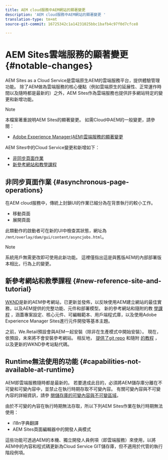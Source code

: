 ```yaml
---
title: AEM cloud服務中AEM網站的顯著變更
description: 'AEM cloud服務中AEM網站的顯著變更 '
translation-type: tm+mt
source-git-commit: 16725342c1a14231025bbc1bafb4c97f0d7cfce8

---
```



# AEM Sites雲端服務的顯著變更 {#notable-changes}

AEM Sites as a Cloud Service是雲端原生AEM的雲端服務平台，提供體驗管理功能。 除了AEM做為雲端服務的核心優點（例如雲端原生的延展性、正常運作時間以及隨時都是最新的）之外，AEM Sites作為雲端服務也提供許多網站特定的變更和新增功能。

>[!NOTE]
>本檔案著重說明AEM Sites的顯著變更。 如需Cloud中AEM的一般變更，請參閱：
>
>* [Adobe Experience Manager(AEM)雲端服務的顯著變更](/help/release-notes/aem-cloud-changes.md)


AEM Sites中的Cloud Service變更和新增如下：

* [非同步頁面作業](#asynchronous-page-operations)
* [新參考網站和教學課程](#new-reference-site-and-tutorial)

## 非同步頁面作業 {#asynchronous-page-operations}

在AEM cloud服務中，傳統上封鎖UI的作業已細分為在背景執行的較小工作。

* 移動頁面
* 展開頁面

此類動作的啟動者可在新的UI中檢查其狀態，網址為 `/mnt/overlay/dam/gui/content/asyncjobs.html`。

>[!NOTE]
>
>系統用戶無需更改即可使用此新功能。 這裡僅指出這是與舊版AEM的內部部署版本相比，行為上的變更。

## 新參考網站和教學課程 {#new-reference-site-and-tutorial}

[WKND](https://wknd.site/)是新的AEM參考網站，已更新並發佈，以反映使用AEM建立網站的最佳實務，以及AEM提供的完整功能、元件和部署模型。 新的參考網站和隨附的教 [學課程](https://docs.adobe.com/content/help/en/experience-manager-learn/getting-started-wknd-tutorial-develop/overview.html) ，涵蓋專案設定、核心元件、可編輯範本、用戶端程式庫，以及使用Adobe Experience Manager Sites進行元件開發等基本主題。

之前，We.Retail預設會與AEM一起安裝（除非在生產模式中開始安裝）。  現在，依預設，未來將不會安裝參考網站。  相反地， [提供了git repo](https://github.com/adobe/aem-guides-wknd/) 和隨附 [的教程](https://docs.adobe.com/content/help/en/experience-manager-learn/getting-started-wknd-tutorial-develop/overview.html) ，以及更新的WKND參考站點代碼。

## Runtime無法使用的功能 {#capabilities-not-available-at-runtime}

AEM即雲端服務隨時都是最新的。 若要達成此目的，必須將AEM儲存庫分離在不可變和可變內容中，並禁止在執行時期存取不可變內容。 有關可變內容與不可變內容的詳細資訊，請參 [閱儲存庫的可變內容與不可變區域](/help/implementing/developing/introduction/aem-project-content-package-structure.md#mutable-vs-immutable)。

由於不可變的內容在執行時期無法存取，所以下列AEM Sites作業在執行時期無法使用：

* i18n字典翻譯
* AEM Sites頁面編輯器中的開發人員模式

這些功能可透過AEM的本機、獨立開發人員例項（即雲端服務）來使用，以將AEM中的內容和程式碼更新為Cloud Service GIT儲存庫，但不適用於代管的執行階段例項。

